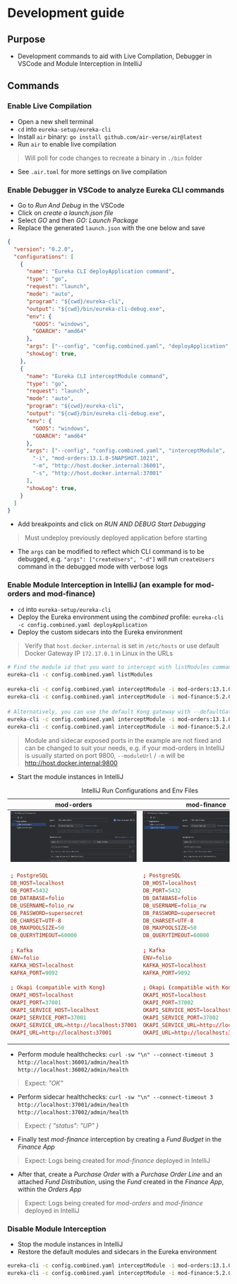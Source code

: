 # Development guide

## Purpose

- Development commands to aid with Live Compilation, Debugger in VSCode and Module Interception in IntelliJ

## Commands

### Enable Live Compilation

- Open a new shell terminal
- `cd` into `eureka-setup/eureka-cli`
- Install `air` binary: `go install github.com/air-verse/air@latest`
- Run `air` to enable live compilation

> Will poll for code changes to recreate a binary in `./bin` folder

- See `.air.toml` for more settings on live compilation

### Enable Debugger in VSCode to analyze Eureka CLI commands

- Go to *Run And Debug* in the VSCode
- Click on *create a launch.json file*
- Select *GO* and then *GO: Launch Package*
- Replace the generated `launch.json` with the one below and save

```json
{
  "version": "0.2.0",
  "configurations": [
    {
      "name": "Eureka CLI deployApplication command",
      "type": "go",
      "request": "launch",
      "mode": "auto",
      "program": "${cwd}/eureka-cli",
      "output": "${cwd}/bin/eureka-cli-debug.exe",
      "env": {
        "GOOS": "windows", 
        "GOARCH": "amd64"
      },
      "args": ["--config", "config.combined.yaml", "deployApplication", "-d"],
      "showLog": true,
    },
    {
      "name": "Eureka CLI interceptModule command",
      "type": "go",
      "request": "launch",
      "mode": "auto",
      "program": "${cwd}/eureka-cli",
      "output": "${cwd}/bin/eureka-cli-debug.exe",
      "env": {
        "GOOS": "windows", 
        "GOARCH": "amd64"
      },
      "args": ["--config", "config.combined.yaml", "interceptModule", 
        "-i", "mod-orders:13.1.0-SNAPSHOT.1021",
        "-m", "http://host.docker.internal:36001",
        "-s", "http://host.docker.internal:37001"
      ],
      "showLog": true,
    }
  ]
}
```

- Add breakpoints and click on *RUN AND DEBUG Start Debugging*

> Must undeploy previously deployed application before starting

- The `args` can be modified to reflect which CLI command is to be debugged, e.g. `"args": ["createUsers", "-d"]` will run `createUsers` command in the debugged mode with verbose logs

### Enable Module Interception in IntelliJ (an example for mod-orders and mod-finance)

- `cd` into `eureka-setup/eureka-cli`
- Deploy the Eureka environment using the *combined* profile: `eureka-cli -c config.combined.yaml deployApplication`
- Deploy the custom sidecars into the Eureka environment

> Verify that `host.docker.internal` is set in `/etc/hosts` or use default Docker Gateway IP `172.17.0.1` in Linux in the URLs

```bash
# Find the module id that you want to intercept with listModules command 
eureka-cli -c config.combined.yaml listModules

eureka-cli -c config.combined.yaml interceptModule -i mod-orders:13.1.0-SNAPSHOT.1021 -m http://host.docker.internal:36001 -s http://host.docker.internal:37001
eureka-cli -c config.combined.yaml interceptModule -i mod-finance:5.2.0-SNAPSHOT.289 -m http://host.docker.internal:36002 -s http://host.docker.internal:37002

# Alternatively, you can use the default Kong gateway with --defaultGateway/-g flag, and by passing module and sidecar ports directly
eureka-cli -c config.combined.yaml interceptModule -i mod-orders:13.1.0-SNAPSHOT.1021 -g -m 36001 -s 37001
eureka-cli -c config.combined.yaml interceptModule -i mod-finance:5.2.0-SNAPSHOT.289 -g -m 36002 -s 37002
```

> Module and sidecar exposed ports in the example are not fixed and can be changed to suit your needs, e.g. if your mod-orders in IntelliJ is usually started on port 9800, `--moduleUrl` / `-m` will be <http://host.docker.internal:9800>

- Start the module instances in IntelliJ

<table>
<caption>IntelliJ Run Configurations and Env Files</caption>
<thead>
<tr>
<th>mod-orders</th>
<th>mod-finance</th>
</tr>
</thead>
<tbody>
<tr>
<td><img src="../images/mod_orders_run_config.png" alt="mod_orders_run_config" /></td>
<td><img src="../images/mod_finance_run_config.png" alt="mod_finance_run_config" /></td>
</tr>
<tr>
<td>

```conf
; PostgreSQL
DB_HOST=localhost
DB_PORT=5432
DB_DATABASE=folio
DB_USERNAME=folio_rw
DB_PASSWORD=supersecret
DB_CHARSET=UTF-8
DB_MAXPOOLSIZE=50
DB_QUERYTIMEOUT=60000

; Kafka
ENV=folio
KAFKA_HOST=localhost
KAFKA_PORT=9092

; Okapi (compatible with Kong)
OKAPI_HOST=localhost
OKAPI_PORT=37001
OKAPI_SERVICE_HOST=localhost
OKAPI_SERVICE_PORT=37001
OKAPI_SERVICE_URL=http://localhost:37001
OKAPI_URL=http://localhost:37001
```

</td>
<td>

```conf
; PostgreSQL
DB_HOST=localhost
DB_PORT=5432
DB_DATABASE=folio
DB_USERNAME=folio_rw
DB_PASSWORD=supersecret
DB_CHARSET=UTF-8
DB_MAXPOOLSIZE=50
DB_QUERYTIMEOUT=60000

; Kafka
ENV=folio
KAFKA_HOST=localhost
KAFKA_PORT=9092

; Okapi (compatible with Kong)
OKAPI_HOST=localhost
OKAPI_PORT=37002
OKAPI_SERVICE_HOST=localhost
OKAPI_SERVICE_PORT=37002
OKAPI_SERVICE_URL=http://localhost:37002
OKAPI_URL=http://localhost:37002
```

</td>
</tr>
</tbody>
</table>

- Perform module healthchecks: `curl -sw "\n" --connect-timeout 3 http://localhost:36001/admin/health http://localhost:36002/admin/health`

> Expect: *"OK"*

- Perform sidecar healthchecks: `curl -sw "\n" --connect-timeout 3 http://localhost:37001/admin/health http://localhost:37002/admin/health`

> Expect: *{ "status": "UP" }*

- Finally test *mod-finance* interception by creating a *Fund Budget* in the *Finance App*

> Expect: Logs being created for *mod-finance* deployed in IntelliJ

- After that, create a *Purchase Order* with a *Purchase Order Line* and an attached *Fund Distribution*, using the *Fund* created in the *Finance App*, within the *Orders App*

> Expect: Logs being created for *mod-orders* and *mod-finance* deployed in IntelliJ

### Disable Module Interception

- Stop the module instances in IntelliJ
- Restore the default modules and sidecars in the Eureka environment

```bash
eureka-cli -c config.combined.yaml interceptModule -i mod-orders:13.1.0-SNAPSHOT.1021 -r
eureka-cli -c config.combined.yaml interceptModule -i mod-finance:5.2.0-SNAPSHOT.289 -r
```
